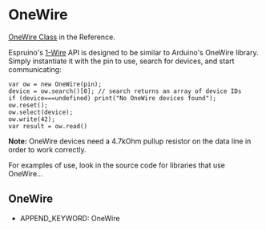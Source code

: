 <!--- Copyright (c) 2013 Gordon Williams, Pur3 Ltd. See the file LICENSE for copying permission. -->
OneWire
======

[OneWire Class](/Reference#OneWire) in the Reference.

Espruino's [1-Wire](http://en.wikipedia.org/wiki/1-Wire) API is designed to be similar to Arduino's OneWire library. Simply instantiate it with the pin to use, search for devices, and start communicating:

```
var ow = new OneWire(pin); 
device = ow.search()[0]; // search returns an array of device IDs
if (device===undefined) print("No OneWire devices found");
ow.reset();
ow.select(device); 
ow.write(42);
var result = ow.read() 
```

**Note:** OneWire devices need a 4.7kOhm pullup resistor on the data line in order to work correctly.

For examples of use, look in the source code for libraries that use OneWire...

 OneWire
---------------

* APPEND_KEYWORD: OneWire

